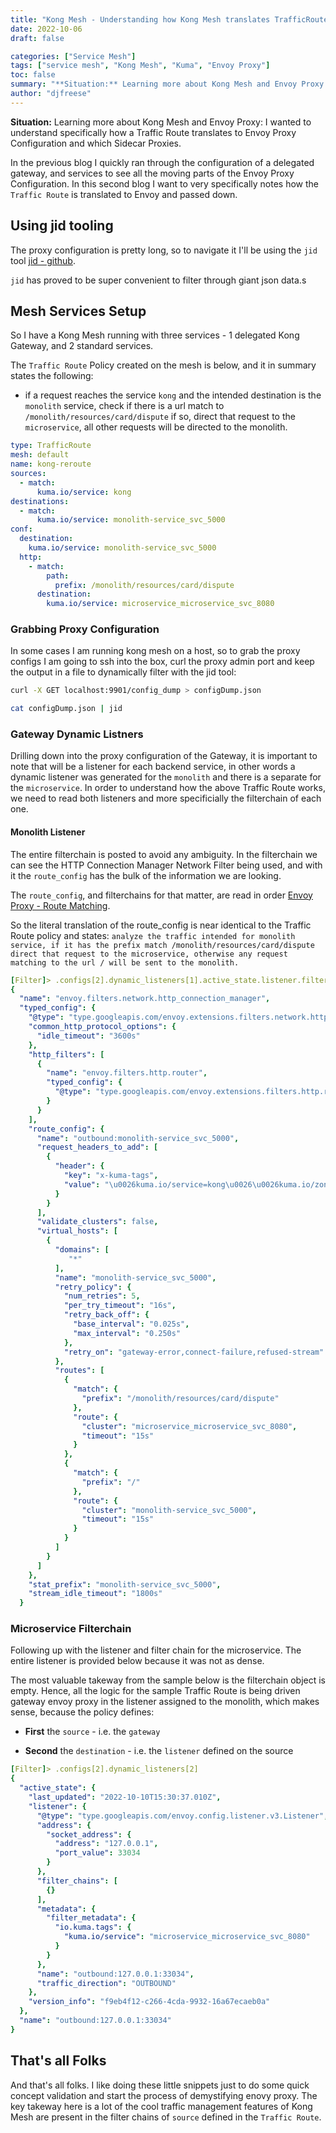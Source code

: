 ```yaml
---
title: "Kong Mesh - Understanding how Kong Mesh translates TrafficRoute Policies to Envoy Proxy Configuration"
date: 2022-10-06
draft: false

categories: ["Service Mesh"]
tags: ["service mesh", "Kong Mesh", "Kuma", "Envoy Proxy"]
toc: false
summary: "**Situation:** Learning more about Kong Mesh and Envoy Proxy: I wanted to understand specifically how a Traffic Route translates to Envoy Proxy Configuration and which Sidecar Proxies."
author: "djfreese"
---
```


**Situation:** Learning more about Kong Mesh and Envoy Proxy: I wanted to understand specifically how a Traffic Route translates to Envoy Proxy Configuration and which Sidecar Proxies.

In the previous blog I quickly ran through the configuration of a delegated gateway, and services to see all the moving parts of the Envoy Proxy Configuration. In this second blog I want to very specifically notes how the `Traffic Route` is translated to Envoy and passed down.

## Using jid tooling

The proxy configuration is pretty long, so to navigate it I'll be using the `jid` tool [jid - github](https://github.com/simeji/jid#simply-use-jid-command).

`jid` has proved to be super convenient to filter through giant json data.s

## Mesh Services Setup

So I have a Kong Mesh running with three services - 1 delegated Kong Gateway, and 2 standard services.

The `Traffic Route` Policy created on the mesh is below, and it in summary states the following:

* if a request reaches the service `kong` and the intended destination is the `monolith` service, check if there is a url match to `/monolith/resources/card/dispute` if so, direct that request to the `microservice`, all other requests will be directed to the monolith.


```yaml
type: TrafficRoute
mesh: default
name: kong-reroute
sources: 
  - match: 
      kuma.io/service: kong
destinations: 
  - match: 
      kuma.io/service: monolith-service_svc_5000
conf: 
  destination: 
    kuma.io/service: monolith-service_svc_5000
  http: 
    - match: 
        path: 
          prefix: /monolith/resources/card/dispute
      destination: 
        kuma.io/service: microservice_microservice_svc_8080
```

### Grabbing Proxy Configuration

In some cases I am running kong mesh on a host, so to grab the proxy configs I am going to ssh into the box, curl the proxy admin port and keep the output in a file to dynamically filter with the jid tool:

 ```sh
curl -X GET localhost:9901/config_dump > configDump.json

cat configDump.json | jid
```

### Gateway Dynamic Listners

Drilling down into the proxy configuration of the Gateway, it is important to note that will be a listener for each backend service, in other words a dynamic listener was generated for the `monolith` and there is a separate for the `microservice`. In order to understand how the above Traffic Route works, we need to read both listeners and more specificially the filterchain of each one.

#### Monolith Listener

The entire filterchain is posted to avoid any ambiguity. In the filterchain we can see the HTTP Connection Manager Network Filter being used, and with it the `route_config` has the bulk of the information we are looking.

The `route_config`, and filterchains for that matter, are read in order [Envoy Proxy - Route Matching](https://www.envoyproxy.io/docs/envoy/latest/configuration/http/http_conn_man/route_matching).

So the literal translation of the route_config is near identical to the Traffic Route policy and states: `analyze the traffic intended for monolith service, if it has the prefix match /monolith/resources/card/dispute direct that request to the microservice, otherwise any request matching to the url / will be sent to the monolith.`

```yaml
[Filter]> .configs[2].dynamic_listeners[1].active_state.listener.filter_chains[0].filters[0]
{
  "name": "envoy.filters.network.http_connection_manager",
  "typed_config": {
    "@type": "type.googleapis.com/envoy.extensions.filters.network.http_connection_manager.v3.HttpConnectionManager",
    "common_http_protocol_options": {
      "idle_timeout": "3600s"
    },
    "http_filters": [
      {
        "name": "envoy.filters.http.router",
        "typed_config": {
          "@type": "type.googleapis.com/envoy.extensions.filters.http.router.v3.Router"
        }
      }
    ],
    "route_config": {
      "name": "outbound:monolith-service_svc_5000",
      "request_headers_to_add": [
        {
          "header": {
            "key": "x-kuma-tags",
            "value": "\u0026kuma.io/service=kong\u0026\u0026kuma.io/zone=on_prem\u0026"
          }
        }
      ],
      "validate_clusters": false,
      "virtual_hosts": [
        {
          "domains": [
             "*"
          ],
          "name": "monolith-service_svc_5000",
          "retry_policy": {
            "num_retries": 5,
            "per_try_timeout": "16s",
            "retry_back_off": {
              "base_interval": "0.025s",
              "max_interval": "0.250s"
            },
            "retry_on": "gateway-error,connect-failure,refused-stream"
          },
          "routes": [
            {
              "match": {
                "prefix": "/monolith/resources/card/dispute"
              },
              "route": {
                "cluster": "microservice_microservice_svc_8080",
                "timeout": "15s"
              }
            },
            {
              "match": {
                "prefix": "/"
              },
              "route": {
                "cluster": "monolith-service_svc_5000",
                "timeout": "15s"
              }
            }
          ]
        }
      ]
    },
    "stat_prefix": "monolith-service_svc_5000",
    "stream_idle_timeout": "1800s"
  }
```

### Microservice Filterchain

Following up with the listener and filter chain for the microservice. The entire listener is provided below because it was not as dense.

The most valuable takeway from the sample below is the filterchain object is empty. Hence, all the logic for the sample Traffic Route is being driven gateway envoy proxy in the listener assigned to the monolith, which makes sense, because the policy defines:

* **First** the `source` - i.e. the `gateway`

* **Second** the `destination` - i.e. the `listener` defined on the source

```yaml
[Filter]> .configs[2].dynamic_listeners[2]                                                  
{
  "active_state": {                                                
    "last_updated": "2022-10-10T15:30:37.010Z",             
    "listener": {                                                                                                    
      "@type": "type.googleapis.com/envoy.config.listener.v3.Listener",                                                
      "address": {                                                                                                       
        "socket_address": {                                                                                                
          "address": "127.0.0.1",          
          "port_value": 33034      
        }                                   
      },                                      
      "filter_chains": [                                                               
        {}                                                                               
      ],                                                                                   
      "metadata": {                                                                                                          
        "filter_metadata": {                                          
          "io.kuma.tags": {                                                                                                    
            "kuma.io/service": "microservice_microservice_svc_8080"                                                              
          }                                            
        }                                                                                                                          
      },                                            
      "name": "outbound:127.0.0.1:33034",                                              
      "traffic_direction": "OUTBOUND"                                                          
    },                                                                                     
    "version_info": "f9eb4f12-c266-4cda-9932-16a67ecaeb0a"                                           
  },                                                                                               
  "name": "outbound:127.0.0.1:33034"
}
```

## That's all Folks

And that's all folks. I like doing these little snippets just to do some quick concept validation and start the process of demystifying enovy proxy. The key takeway here is a lot of the cool traffic management features of Kong Mesh are present in the filter chains of `source` defined in the `Traffic Route`.
